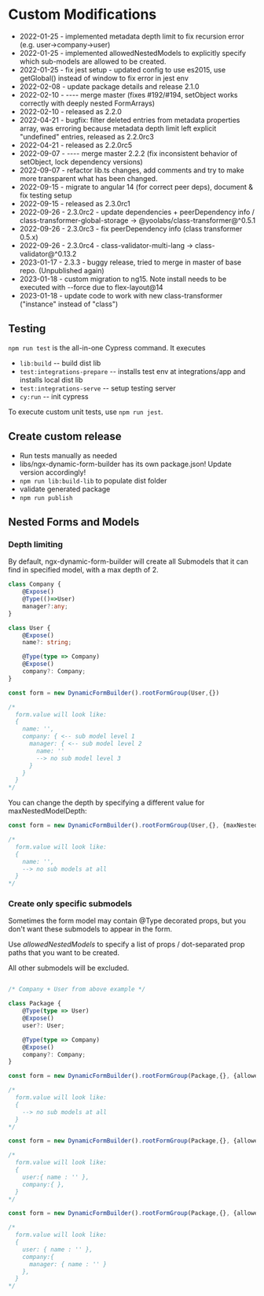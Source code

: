 # Custom Modifications

* 2022-01-25 - implemented metadata depth limit to fix recursion error (e.g. user->company->user)
* 2022-01-25 - implemented allowedNestedModels to explicitly specify which sub-models are allowed to be created.
* 2022-01-25 - fix jest setup - updated config to use es2015, use getGlobal() instead of window to fix error in jest env
* 2022-02-08 - update package details and release 2.1.0
* 2022-02-10 - ---- merge master (fixes #192/#194, setObject works correctly with deeply nested FormArrays)
* 2022-02-10 - released as 2.2.0
* 2022-04-21 - bugfix: filter deleted entries from metadata properties array, was erroring because metadata depth limit left explicit "undefined" entries, released as 2.2.0rc3
* 2022-04-21 - released as 2.2.0rc5
* 2022-09-07 - ---- merge master 2.2.2 (fix inconsistent behavior of setObject, lock dependency versions)
* 2022-09-07 - refactor lib.ts changes, add comments and try to make more transparent what has been changed.
* 2022-09-15 - migrate to angular 14 (for correct peer deps), document & fix testing setup
* 2022-09-15 - released as 2.3.0rc1
* 2022-09-26 - 2.3.0rc2 - update dependencies + peerDependency info / class-transformer-global-storage -> @yoolabs/class-transformer@^0.5.1
* 2022-09-26 - 2.3.0rc3 - fix peerDependency info (class transformer 0.5.x)
* 2022-09-26 - 2.3.0rc4 - class-validator-multi-lang -> class-validator@^0.13.2
* 2023-01-17 - 2.3.3 - buggy release, tried to merge in master of base repo. (Unpublished again)
* 2023-01-18 - custom migration to ng15. Note install needs to be executed with --force due to flex-layout@14
* 2023-01-18 - update code to work with new class-transformer ("instance" instead of "class")

## Testing

`npm run test` is the all-in-one Cypress command. It executes

* `lib:build` -- build dist lib
* `test:integrations-prepare` -- installs test env at integrations/app and installs local dist lib
* `test:integrations-serve` -- setup testing server
*  `cy:run` -- init cypress

To execute custom unit tests, use `npm run jest`.

## Create custom release

* Run tests manually as needed
* libs/ngx-dynamic-form-builder has its own package.json! Update version accordingly!
* `npm run lib:build-lib` to populate dist folder
* validate generated package
* `npm run publish`


## Nested Forms and Models

### Depth limiting

By default, ngx-dynamic-form-builder will create all Submodels that it can find in specified model, with a max depth of 2.

```ts
class Company {
	@Expose()
	@Type(()=>User)
	manager?:any;
}

class User {
	@Expose()
	name?: string;

	@Type(type => Company)
	@Expose()
	company?: Company;
}

const form = new DynamicFormBuilder().rootFormGroup(User,{})

/*
  form.value will look like:
  { 
    name: '', 
    company: { <-- sub model level 1
      manager: { <-- sub model level 2
        name: ''
        --> no sub model level 3
      }
    }
  }
*/

```

You can change the depth by specifying a different value for maxNestedModelDepth:

```ts
const form = new DynamicFormBuilder().rootFormGroup(User,{}, {maxNestedModelDepth:0})

/*
  form.value will look like:
  { 
    name: '', 
    --> no sub models at all
  }
*/
```

### Create only specific submodels

Sometimes the form model may contain @Type decorated props, but you don't want these submodels to appear in the form.

Use _allowedNestedModels_ to specify a list of props / dot-separated prop paths that you want to be created.

All other submodels will be excluded.

```ts

/* Company + User from above example */

class Package {
	@Type(type => User)
	@Expose()
	user?: User;

	@Type(type => Company)
	@Expose()
	company?: Company;
}

const form = new DynamicFormBuilder().rootFormGroup(Package,{}, {allowedNestedModels:[]})

/*
  form.value will look like:
  { 
    --> no sub models at all
  }
*/

const form = new DynamicFormBuilder().rootFormGroup(Package,{}, {allowedNestedModels:['user','company']})

/*
  form.value will look like:
  { 
    user:{ name : '' },
    company:{ },
  }
*/

const form = new DynamicFormBuilder().rootFormGroup(Package,{}, {allowedNestedModels:['user','company','company.manager']})

/*
  form.value will look like:
  { 
    user: { name : '' },
    company:{ 
      manager: { name : '' }
	},
  }
*/
```

